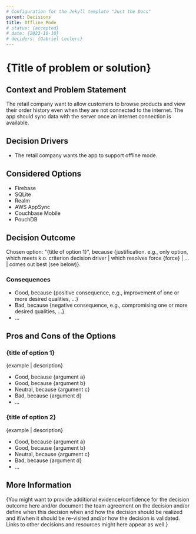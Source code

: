 ```yaml
---
# Configuration for the Jekyll template "Just the Docs"
parent: Decisions
title: Offline Mode
# status: {accepted}
# date: {2023-10-10}
# deciders: {Gabriel Leclerc}
---
```


# {Title of problem or solution}

## Context and Problem Statement

The retail company want to allow customers to browse products and view their order history even when they are not connected to the internet. The app should sync data with the server once an internet connection is available.

## Decision Drivers

- The retail company wants the app to support offline mode.

## Considered Options

- Firebase
- SQLite
- Realm
- AWS AppSync
- Couchbase Mobile
- PouchDB

## Decision Outcome

Chosen option: "{title of option 1}", because
{justification. e.g., only option, which meets k.o. criterion decision driver | which resolves force {force} | … | comes out best (see below)}.

### Consequences

- Good, because {positive consequence, e.g., improvement of one or more desired qualities, …}
- Bad, because {negative consequence, e.g., compromising one or more desired qualities, …}
- … <!-- numbers of consequences can vary -->

## Pros and Cons of the Options

### {title of option 1}

{example | description}

- Good, because {argument a}
- Good, because {argument b}
- Neutral, because {argument c}
- Bad, because {argument d}
- … <!-- numbers of pros and cons can vary -->

### {title of option 2}

{example | description}

- Good, because {argument a}
- Good, because {argument b}
- Neutral, because {argument c}
- Bad, because {argument d}
- …

## More Information

{You might want to provide additional evidence/confidence for the decision outcome here and/or
document the team agreement on the decision and/or
define when this decision when and how the decision should be realized and if/when it should be re-visited and/or
how the decision is validated.
Links to other decisions and resources might here appear as well.}
